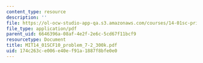 ```yaml
---
content_type: resource
description: ''
file: https://ol-ocw-studio-app-qa.s3.amazonaws.com/courses/14-01sc-principles-of-microeconomics-fall-2011/174c263ce006e40ef91a1887f8bfe0e0_MIT14_01SCF10_problem_7-2_300k.pdf
file_type: application/pdf
parent_uid: 6646396a-08af-4e2f-2e6c-5cd67f11bcf9
resourcetype: Document
title: MIT14_01SCF10_problem_7-2_300k.pdf
uid: 174c263c-e006-e40e-f91a-1887f8bfe0e0
---
```

